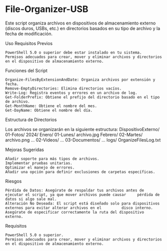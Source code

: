 # File-Organizer-USB
Este script organiza archivos en dispositivos de almacenamiento externo (discos duros, USBs, etc.) en directorios basados en su tipo de archivo y la fecha de modificación.

Uso
Requisitos Previos

    PowerShell 5.0 o superior debe estar instalado en tu sistema.
    Permisos adecuados para crear, mover y eliminar archivos y directorios en el dispositivo de almacenamiento externo.
Funciones del Script

    Organize-FilesByExtensionAndDate: Organiza archivos por extensión y fecha.
    Remove-EmptyDirectories: Elimina directorios vacíos.
    Write-Log: Registra eventos y errores en un archivo de log.
    Get-FolderPrefix: Obtiene el prefijo del directorio basado en el tipo de archivo.
    Get-MonthName: Obtiene el nombre del mes.
    Get-DayName: Obtiene el nombre del día.

Estructura de Directorios

Los archivos se organizarán en la siguiente estructura:
DispositivoExterno/
01-Fotos/
    2024/
        Enero/
            01-Lunes/
                archivo.jpg
        Febrero/
            02-Martes/
                archivo.png
    ...
02-Videos/
    ...
03-Documentos/
    ...
logs/
    OrganizeFilesLog.txt

Mejoras Sugeridas

    Añadir soporte para más tipos de archivos.
    Implementar pruebas unitarias.
    Optimizar el manejo de errores.
    Añadir una opción para definir exclusiones de carpetas específicas.

  Riesgos

    Pérdida de Datos: Asegúrate de respaldar tus archivos antes de ejecutar el script, ya que mover archivos puede causar     pérdida de datos si algo sale mal.
    Alteración No Deseada: El script está diseñado solo para dispositivos externos para evitar alterar archivos en el         disco interno. Asegúrate de especificar correctamente la ruta del dispositivo externo.

Requisitos

    PowerShell 5.0 o superior.
    Permisos adecuados para crear, mover y eliminar archivos y directorios en el dispositivo de almacenamiento externo.
    
